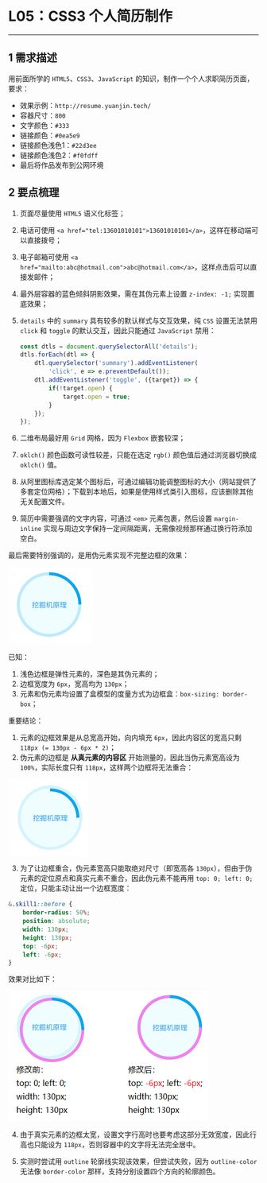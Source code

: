 # L05：CSS3 个人简历制作

---



## 1 需求描述

用前面所学的 `HTML5`、`CSS3`、`JavaScript` 的知识，制作一个个人求职简历页面，要求：

- 效果示例：`http://resume.yuanjin.tech/`
- 容器尺寸：`800`
- 文字颜色：`#333`
- 链接颜色：`#0ea5e9`
- 链接颜色浅色1：`#22d3ee`
- 链接颜色浅色2：`#f0fdff`
- 最后将作品发布到公网环境



## 2 要点梳理

1. 页面尽量使用 `HTML5` 语义化标签；

2. 电话可使用 `<a href="tel:13601010101">13601010101</a>`，这样在移动端可以直接拨号；

3. 电子邮箱可使用 `<a href="mailto:abc@hotmail.com">abc@hotmail.com</a>`，这样点击后可以直接发邮件；

4. 最外层容器的蓝色倾斜阴影效果，需在其伪元素上设置 `z-index: -1;` 实现置底效果；

5. `details` 中的 `summary` 具有较多的默认样式与交互效果，纯 `CSS` 设置无法禁用 `click` 和 `toggle` 的默认交互，因此只能通过 `JavaScript` 禁用：

   ```js
   const dtls = document.querySelectorAll('details');
   dtls.forEach(dtl => {
       dtl.querySelector('summary').addEventListener(
           'click', e => e.preventDefault());
       dtl.addEventListener('toggle', ({target}) => {
           if(!target.open) {
               target.open = true;
           }
       });
   });
   ```

6. 二维布局最好用 `Grid` 网格，因为 `Flexbox` 嵌套较深；

7. `oklch()` 颜色函数可读性较差，只能在选定 `rgb()` 颜色值后通过浏览器切换成 `oklch()` 值。

8. 从阿里图标库选定某个图标后，可通过编辑功能调整图标的大小（网站提供了多套定位网格）；下载到本地后，如果是使用样式类引入图标，应该删除其他无关配置文件。

9. 简历中需要强调的文字内容，可通过 `<em>` 元素包裹，然后设置 `margin-inline` 实现与周边文字保持一定间隔距离，无需像视频那样通过换行符添加空白。

最后需要特别强调的，是用伪元素实现不完整边框的效果：

![](../assets/5.1.png)

已知：

1. 浅色边框是弹性元素的，深色是其伪元素的；
2. 边框宽度为 `6px`，宽高均为 `130px`；
3. 元素和伪元素均设置了盒模型的度量方式为边框盒：`box-sizing: border-box`；

重要结论：

1. 元素的边框效果是从总宽高开始，向内填充 `6px`，因此内容区的宽高只剩 `118px (= 130px - 6px * 2)`；
2. 伪元素的边框是 **从真元素的内容区** 开始测量的，因此当伪元素宽高设为 `100%`，实际长度只有 `118px`，这样两个边框将无法重合：

![](../assets/5.2.png)

3. 为了让边框重合，伪元素宽高只能取绝对尺寸（即宽高各 `130px`），但由于伪元素的定位原点和真实元素不重合，因此伪元素不能再用 `top: 0; left: 0;` 定位，只能主动让出一个边框宽度：

```css
&.skill1::before {
    border-radius: 50%;
    position: absolute;
    width: 130px;
    height: 130px;
    top: -6px;
    left: -6px;
}
```

效果对比如下：

![](../assets/5.3.png)

4. 由于真实元素的边框太宽，设置文字行高时也要考虑这部分无效宽度，因此行高也只能设为 `118px`，否则容器中的文字将无法完全居中。

5. 实测时尝试用 `outline` 轮廓线实现该效果，但尝试失败，因为 `outline-color` 无法像 `border-color` 那样，支持分别设置四个方向的轮廓颜色。